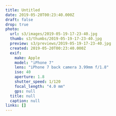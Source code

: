 ```yaml
---
title: Untitled
date: 2019-05-20T00:23:40.000Z
draft: false
drop: true
photo:
  url: s3/images/2019-05-19-17-23-40.jpg
  thumb: s3/thumbs/2019-05-19-17-23-40.jpg
  preview: s3/previews/2019-05-19-17-23-40.jpg
  created: 2019-05-20T00:23:40.000Z
  exif:
    make: Apple
    model: "iPhone 7"
    lens: "iPhone 7 back camera 3.99mm f/1.8"
    iso: 40
    aperture: 1.8
    shutter_speed: 1/120
    focal_length: "4.0 mm"
    gps: null
  title: null
  caption: null
links: []
---
```

